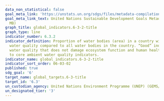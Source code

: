 ```yaml
---
data_non_statistical: false
goal_meta_link: 'https://unstats.un.org/sdgs/files/metadata-compilation/Metadata-Goal-6.pdf '
goal_meta_link_text: United Nations Sustainable Development Goals Metadata (PDF 4.0
  MB)
graph_title: global_indicators.6-3-2-title
graph_type: line
indicator_number: 6.3.2
indicator_definition: Proportion of water bodies (area) in a country with good ambient
  water quality compared to all water bodies in the country. “Good” indicates an ambient
  water quality that does not damage ecosystem function and human health according
  to core ambient water quality indicators.
indicator_name: global_indicators.6-3-2-title
indicator_sort_order: 06-03-02
published: true
sdg_goal: '6'
target_name: global_targets.6-3-title
target_id: '6.3'
un_custodian_agency: United Nations Environment Programme (UNEP) (GEMS/Water)
un_designated_tier: '3'
---
```

